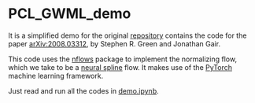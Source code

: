 # PCL_GWML_demo

It is a simplified demo for the original [repository](https://github.com/stephengreen/lfi-gw/) contains the code for the paper [arXiv:2008.03312](https://arxiv.org/abs/2008.03312), by Stephen R. Green and Jonathan Gair.

This code uses the [nflows](https://github.com/bayesiains/nflows) package to implement the normalizing flow, which we take to be a [neural spline](https://arxiv.org/abs/2002.03712) flow. It makes use of the [PyTorch](https://pytorch.org) machine learning framework.

Just read and run all the codes in [demo.ipynb](https://github.com/iphysresearch/PCL_GWML_demo/blob/master/demo.ipynb).